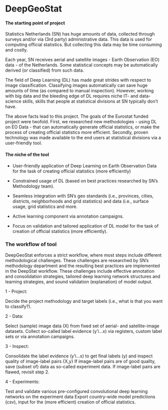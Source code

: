 # DeepGeoStat

#### The starting point of project

Statistics Netherlands (SN) has huge amounts of data, collected through surveys and/or via (3rd party) administrative data. This data is used for computing official statistics. But collecting this data may be time consuming and costly.
      
Each year, SN receives aerial and satellite images - Earth Observation (EO) data - of the Netherlands. Some statistical concepts may be automatically derived (or classified) from such data. 
      
The field of Deep Learning (DL) has made great strides with respect to image classification. Classifying images automatically can save huge amounts of time (as compared to manual inspection). However, working with big data and the bleeding edge of DL requires niche IT- and data-science skills, skills that people at statistical divisions at SN typically don’t have.

The above facts lead to this project. The goals of the Eurostat funded project were twofold. First, we researched new methodologies - using DL on EO Data - that can automatically generate official statistics, or make the process of creating official statistics more efficient. Secondly, proven technology was made available to the end users at statistical divisions via a user-friendly tool.

#### The niche of the tool

* User-friendly application of Deep Learning on Earth Observation Data for the task of creating official statistics (more efficiently)

* Constrained usage of DL (based on best practices researched by SN’s Methodology team).

* Seamless integration with SN’s geo standards (i.e., provinces, cities, districts, neighborhoods and grid statistics) and data (i.e., surface usage, grid statistics and more.

* Active learning component via annotation campaigns.

* Focus on validation and tailored application of DL model for the task of creation of official statistics (more efficiently).

### The workflow of tool

DeepGeoStat enforces a strict workflow, where most steps include different methodological challenges. These challenges are researched by SN’s methodology department and the resulting best practices are implemented in the DeepStat workflow. These challenges include effective annotation and consolidation strategies, tailored deep learning network structures and learning strategies, and sound validation (explanation) of model output.

1 - Project: 

Decide the project methodology and target labels (i.e., what is that you want to classify?).

2 - Data:

Select (sample) image data (X) from fixed set of aerial- and satellite-image datasets.
Collect so-called label evidence (y’i...x) via registers, custom label sets or via annotation campaigns.

3 - Inspect:

Consolidate the label evidence (y’i...x) to get final labels (y) and inspect quality of image-label pairs {X,y}
If image-label pairs are of good quality, save (subset of) data as so-called experiment data. If image-label pairs are flawed, revisit step 2.

4 - Experiments:

Test and validate various pre-configured convolutional deep learning networks on the experiment data
Export country-wide model predictions (csv), input for the (more efficient) creation of official statistics.
